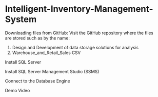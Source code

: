 # Intelligent-Inventory-Management-System


Downloading files from GitHub:
Visit the GitHub repository where the files are stored such as by the name:

1. Design and Development of data storage solutions for analysis
2. Warehouse_and_Retail_Sales CSV

Install SQL Server

Install SQL Server Management Studio (SSMS)

Connect to the Database Engine

Demo Video





